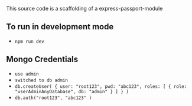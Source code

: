 This source code is a scaffolding of a express-passport-module

## To run in development mode
* `npm run dev`

## Mongo Credentials
* `use admin`
* `switched to db admin`
* `db.createUser(
  {
    user: "root123",
    pwd: "abc123",
    roles: [ { role: "userAdminAnyDatabase", db: "admin" } ]
  }
)`
* `db.auth("root123", "abc123" )`

